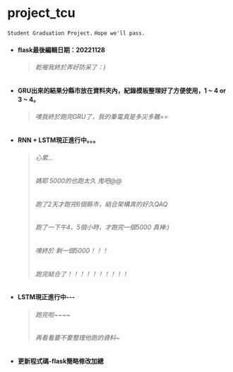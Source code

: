 # project_tcu
`Student Graduation Project.` `Hope we'll pass.` 

- #### flask最後編輯日期：20221128  
  >###### 乾喔我終於弄好防呆了：)  

- #### GRU出來的結果分縣市放在資料夾內，紀錄模板整理好了方便使用，1 ~ 4 or 3 ~ 4。  
  >###### 噢我終於跑完GRU了，我的筆電真是多災多難==  

- #### RNN + LSTM現正進行中。。。  
  >###### 心累... 
  >###### 媽耶 5000的也跑太久 鬼吧@@ 
  >###### 跑了2天才跑完6個縣市，結合架構真的好久QAQ  
  >###### 跑了一下午4、5個小時，才跑完一個5000 真棒:) 
  >###### 噢終於 剩一個5000！！！ 
  >###### 跑完結合了！！！！！！！！！！  
  
- #### LSTM現正進行中---
  >###### 跑完啦~~~~
  >###### 再看看要不要整理他跑的資料~

- #### 更新程式碼-flask簡略修改加總

